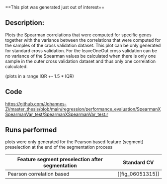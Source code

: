 ==This plot was generated just out of interest==
## Description:
Plots the Spearman correlations that were computed for specific genes together with the variance between the correlations that were computed for the samples of the cross validation dataset. This plot can be only generated for standard cross validation. For the leaveOneOut cross validation can be no variance of the Spearman values be calculated when there is only one sample in the outer cross validation dataset and thus only one correlation calculated.

(plots in a range IQR +- 1.5 * IQR)
## Code
https://github.com/Johannes-Zi/master_thesis/blob/main/regression/performance_evaluation/SpearmanXSpearmanVar_test/SpearmanXSpearmanVar_test.r

## Runs performed
plots were only generated for the Pearson based feature (segment) preselection at the end of the segmentation process

| Feature segment preselection after segmentation | Standard CV      |
| ----------------------------------------------- | ---------------- |
| Pearson correlation based                       | [[fig_06051315]] |
